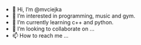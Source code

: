 - 👋 Hi, I’m @mvciejka
- 👀 I’m interested in programming, music and gym.
- 🌱 I’m currently learning c++ and python.
- 💞️ I’m looking to collaborate on ...
- 📫 How to reach me ...

<!---
mvciejka/mvciejka is a ✨ special ✨ repository because its `README.md` (this file) appears on your GitHub profile.
You can click the Preview link to take a look at your changes.
--->
